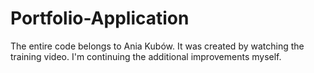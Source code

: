 # Portfolio-Application
The entire code belongs to Ania Kubów.  It was created by watching the training video. I'm continuing the additional improvements myself.
